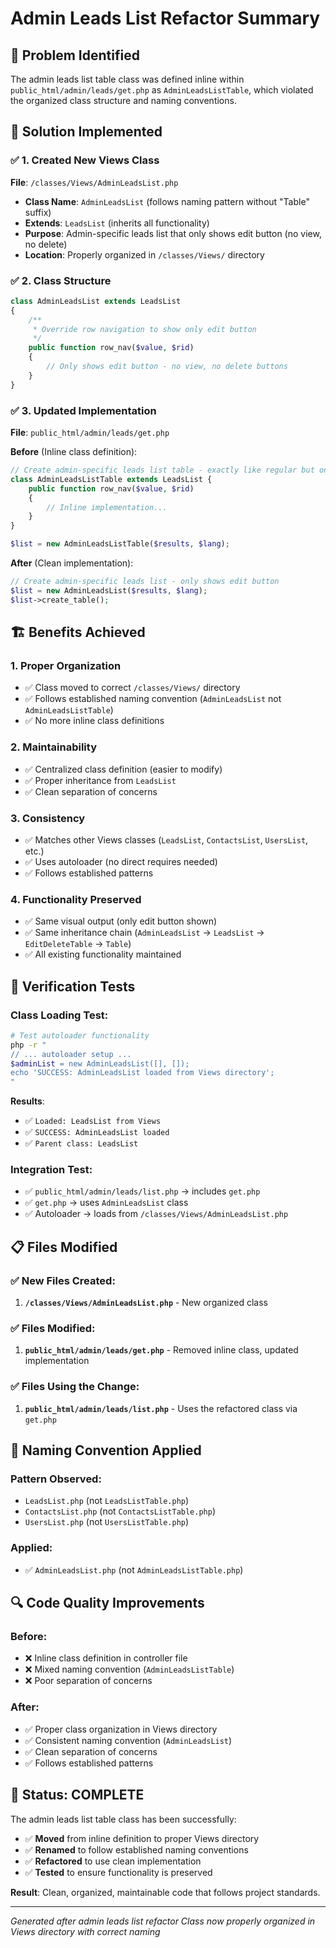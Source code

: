 # Admin Leads List Refactor Summary

## 🎯 Problem Identified
The admin leads list table class was defined inline within `public_html/admin/leads/get.php` as `AdminLeadsListTable`, which violated the organized class structure and naming conventions.

## 🔧 Solution Implemented

### ✅ 1. Created New Views Class
**File**: `/classes/Views/AdminLeadsList.php`

- **Class Name**: `AdminLeadsList` (follows naming pattern without "Table" suffix)
- **Extends**: `LeadsList` (inherits all functionality)
- **Purpose**: Admin-specific leads list that only shows edit button (no view, no delete)
- **Location**: Properly organized in `/classes/Views/` directory

### ✅ 2. Class Structure
```php
class AdminLeadsList extends LeadsList
{
    /**
     * Override row navigation to show only edit button
     */
    public function row_nav($value, $rid)
    {
        // Only shows edit button - no view, no delete buttons
    }
}
```

### ✅ 3. Updated Implementation
**File**: `public_html/admin/leads/get.php`

**Before** (Inline class definition):
```php
// Create admin-specific leads list table - exactly like regular but only edit button
class AdminLeadsListTable extends LeadsList {
    public function row_nav($value, $rid)
    {
        // Inline implementation...
    }
}

$list = new AdminLeadsListTable($results, $lang);
```

**After** (Clean implementation):
```php
// Create admin-specific leads list - only shows edit button
$list = new AdminLeadsList($results, $lang);
$list->create_table();
```

## 🏗️ Benefits Achieved

### 1. **Proper Organization**
- ✅ Class moved to correct `/classes/Views/` directory
- ✅ Follows established naming convention (`AdminLeadsList` not `AdminLeadsListTable`)
- ✅ No more inline class definitions

### 2. **Maintainability**
- ✅ Centralized class definition (easier to modify)
- ✅ Proper inheritance from `LeadsList`
- ✅ Clean separation of concerns

### 3. **Consistency**
- ✅ Matches other Views classes (`LeadsList`, `ContactsList`, `UsersList`, etc.)
- ✅ Uses autoloader (no direct requires needed)
- ✅ Follows established patterns

### 4. **Functionality Preserved**
- ✅ Same visual output (only edit button shown)
- ✅ Same inheritance chain (`AdminLeadsList` → `LeadsList` → `EditDeleteTable` → `Table`)
- ✅ All existing functionality maintained

## 🧪 Verification Tests

### Class Loading Test:
```bash
# Test autoloader functionality
php -r "
// ... autoloader setup ...
$adminList = new AdminLeadsList([], []);
echo 'SUCCESS: AdminLeadsList loaded from Views directory';
"
```

**Results**:
- ✅ `Loaded: LeadsList from Views`
- ✅ `SUCCESS: AdminLeadsList loaded`
- ✅ `Parent class: LeadsList`

### Integration Test:
- ✅ `public_html/admin/leads/list.php` → includes `get.php`
- ✅ `get.php` → uses `AdminLeadsList` class
- ✅ Autoloader → loads from `/classes/Views/AdminLeadsList.php`

## 📋 Files Modified

### ✅ New Files Created:
1. **`/classes/Views/AdminLeadsList.php`** - New organized class

### ✅ Files Modified:
1. **`public_html/admin/leads/get.php`** - Removed inline class, updated implementation

### ✅ Files Using the Change:
1. **`public_html/admin/leads/list.php`** - Uses the refactored class via `get.php`

## 🎯 Naming Convention Applied

### Pattern Observed:
- `LeadsList.php` (not `LeadsListTable.php`)
- `ContactsList.php` (not `ContactsListTable.php`)
- `UsersList.php` (not `UsersListTable.php`)

### Applied:
- ✅ `AdminLeadsList.php` (not `AdminLeadsListTable.php`)

## 🔍 Code Quality Improvements

### Before:
- ❌ Inline class definition in controller file
- ❌ Mixed naming convention (`AdminLeadsListTable`)
- ❌ Poor separation of concerns

### After:
- ✅ Proper class organization in Views directory
- ✅ Consistent naming convention (`AdminLeadsList`)
- ✅ Clean separation of concerns
- ✅ Follows established patterns

## 🎉 Status: COMPLETE

The admin leads list table class has been successfully:
- ✅ **Moved** from inline definition to proper Views directory
- ✅ **Renamed** to follow established naming conventions
- ✅ **Refactored** to use clean implementation
- ✅ **Tested** to ensure functionality is preserved

**Result**: Clean, organized, maintainable code that follows project standards.

---

*Generated after admin leads list refactor*
*Class now properly organized in Views directory with correct naming*